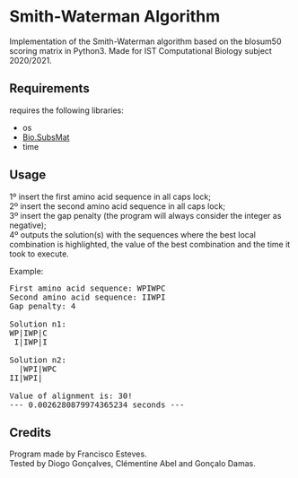 # Smith-Waterman Algorithm
Implementation of the Smith-Waterman algorithm based on the blosum50 scoring matrix in Python3.
Made for IST Computational Biology subject 2020/2021.

## Requirements
requires the following libraries:
- os
- [Bio.SubsMat](https://biopython.org/wiki/Download)
- time

## Usage
1º insert the first amino acid sequence in all caps lock;  
2º insert the second amino acid sequence in all caps lock;  
3º insert the gap penalty (the program will always consider the integer as negative);  
4º outputs the solution(s) with the sequences where the best local combination is highlighted, the value of the best combination and the time it took to execute.

Example:
<pre>
First amino acid sequence: WPIWPC  
Second amino acid sequence: IIWPI  
Gap penalty: 4

Solution n1:  
WP|IWP|C  
 I|IWP|I 
 
Solution n2:  
  |WPI|WPC  
II|WPI| 

Value of alignment is: 30!  
--- 0.0026280879974365234 seconds ---
</pre>

## Credits
Program made by Francisco Esteves.  
Tested by Diogo Gonçalves, Clémentine Abel and Gonçalo Damas.

